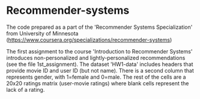 # Recommender-systems
The code prepared as a part of the 'Recommender Systems Specialization' from University of Minnesota (https://www.coursera.org/specializations/recommender-systems)

The first assignment to the course 'Introduction to Recommender Systems' introduces non-personalized and lightly-personalized recommendations (see the file 1st_assignment). The dataset 'HW1-data' includes headers that provide movie ID and user ID (but not name). There is a second column that represents gender, with 1=female and 0=male. The rest of the cells are a 20x20 ratings matrix (user-movie ratings) where blank cells represent the lack of a rating. 
